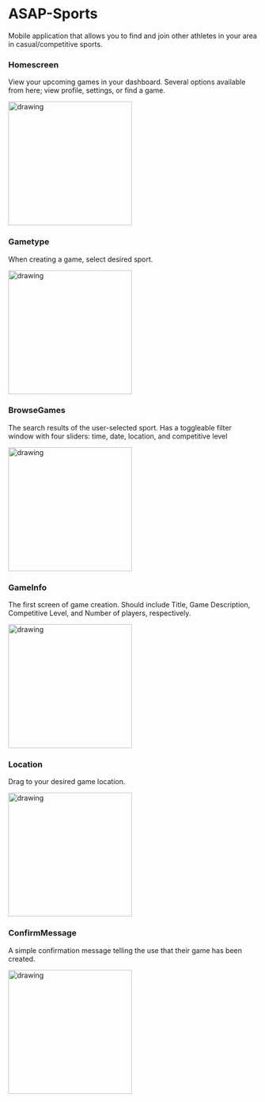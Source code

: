 # ASAP-Sports
Mobile application that allows you to find and join other athletes in your area in casual/competitive sports.

### Homescreen
View your upcoming games in your dashboard. Several options available from here; view profile, settings, or find a game.

<img src="./screenshots/homescreen.PNG" alt="drawing" width="250"/>

### Gametype
When creating a game, select desired sport.

<img src="./screenshots/sport.PNG" alt="drawing" width="250"/>

### BrowseGames
The search results of the user-selected sport. Has a toggleable filter window with four sliders: time, date, location, and competitive level

<img src="./screenshots/filterloc.PNG" alt="drawing" width="250"/>

### GameInfo
The first screen of game creation. Should include Title, Game Description, Competitive Level, and Number of players, respectively.

<img src="./screenshots/gameinfo.PNG" alt="drawing" width="250"/>


### Location
Drag to your desired game location.

<img src="./screenshots/IMG_0630.PNG" alt="drawing" width="250"/>


### ConfirmMessage
A simple confirmation message telling the use that their game has been created.

<img src="./screenshots/confirmation.PNG" alt="drawing" width="250"/>
